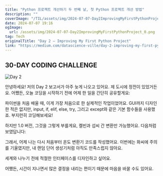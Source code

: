 ```yaml
---
title: "Python 프로젝트 개선하기 두 번째 날, 첫 Python 프로젝트 개선 방법"
description: ""
coverImage: "/TIL/assets/img/2024-07-07-Day2ImprovingMyFirstPythonProject_0.png"
date: 2024-07-07 19:16
ogImage:
  url: /assets/img/2024-07-07-Day2ImprovingMyFirstPythonProject_0.png
tag: Tech
originalTitle: "Day 2 — Improving My First Python Project"
link: "https://medium.com/datascience-ville/day-2-improving-my-first-python-project-e4e3a2efe140"
---
```


## 30-DAY CODING CHALLENGE

![Day 2](/TIL/assets/img/2024-07-07-Day2ImprovingMyFirstPythonProject_0.png)

안녕하세요! 저의 Day 2 보고서가 아주 늦게 나오고 있어요. 제 도시에 정전이 있었거든요. 어쨌든, 오늘 코딩을 시작하기 전에 어제 한 일을 간단히 공유할게요:

파이썬을 처음 배울 때, 이게 가장 처음으로 한 실제적인 작업이었어요. GUI까지 디자인한 적은 없지만, input, if, elif, else, try, 그리고 except와 같은 기본 함수들을 사용했죠. 부지런히 코딩해보세요!

<!-- TIL 수평 -->

<ins class="adsbygoogle"
     style="display:block"
     data-ad-client="ca-pub-4877378276818686"
     data-ad-slot="1549334788"
     data-ad-format="auto"
     data-full-width-responsive="true"></ins>

<script>
(adsbygoogle = window.adsbygoogle || []).push({});
</script>

하지만 1.0 버전, 그것을 그렇게 부를게요, 켈빈과 섭씨 간 변환만 가능했어요. 다음처럼 보였답니다:

그래서, 어제 나는 다시 처음부터 온도 변환기 코드를 작성했어요. 이번에는 화씨에 주의를 기울였지만, 내 랜덤 단어 생성기처럼 아직도 만족스럽지 않아요.

세계와 나누기 전에 적절한 인터페이스를 디자인하고 싶어요.

어쨌든, 시간이 지나면서 많은 결정을 내리는 편이기 때문에 마음을 바꿀 수도 있어요.
